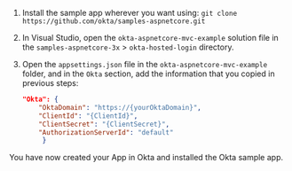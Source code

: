 1. Install the sample app wherever you want using: `git clone https://github.com/okta/samples-aspnetcore.git`
2. In Visual Studio, open the `okta-aspnetcore-mvc-example` solution file in the `samples-aspnetcore-3x` > `okta-hosted-login` directory.
3. Open the `appsettings.json` file in the `okta-aspnetcore-mvc-example` folder, and in the `Okta` section, add the information that you copied in previous steps:

    ```json
    "Okta": {
    	"OktaDomain": "https://{yourOktaDomain}",
    	"ClientId": "{ClientId}",
    	"ClientSecret": "{ClientSecret}",
    	"AuthorizationServerId": "default"
         }
    ```

You have now created your App in Okta and installed the Okta <StackSelector snippet="applang" noSelector inline /> sample app.
